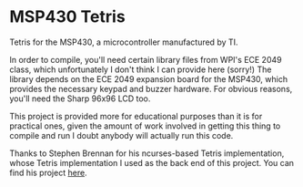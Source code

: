 # MSP430 Tetris

Tetris for the MSP430, a microcontroller manufactured by TI.

In order to compile, you'll need certain library files from WPI's
ECE 2049 class, which unfortunately I don't think I can provide here (sorry!)
The library depends on the ECE 2049 expansion board for the MSP430, which
provides the necessary keypad and buzzer hardware. For obvious reasons,
you'll need the Sharp 96x96 LCD too.

This project is provided more for educational purposes than it is for
practical ones, given the amount of work involved in getting this thing
to compile and run I doubt anybody will actually run this code.

Thanks to Stephen Brennan for his ncurses-based Tetris implementation,
whose Tetris implementation I used as the back end of this project.
You can find his project [here](https://github.com/brenns10/tetris).
